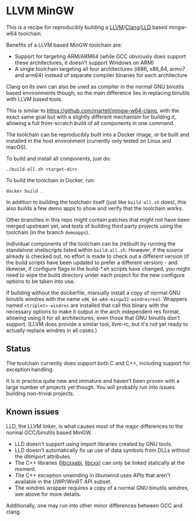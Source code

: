 LLVM MinGW
==========

This is a recipe for reproducibly building a
[LLVM](https://llvm.org)/[Clang](https://clang.llvm.org/)/[LLD](https://lld.llvm.org/)
based mingw-w64 toolchain.

Benefits of a LLVM based MinGW toolchain are:
- Support for targeting ARM/ARM64 (while GCC obviously does support
  these architectures, it doesn't support Windows on ARM)
- A single toolchain targeting all four architectures (i686, x86_64,
  armv7 and arm64) instead of separate compiler binaries for each
  architecture

Clang on its own can also be used as compiler in the normal GNU binutils
based environments though, so the main difference lies in replacing
binutils with LLVM based tools.

This is similar to https://github.com/martell/mingw-w64-clang, with
the exact same goal but with a slightly different mechanism for
building it, allowing a full from-scratch build of all components
in one command.

The toolchain can be reproducibly built into a Docker image, or be
built and installed in the host environment (currently only tested
on Linux and macOS).

To build and install all components, just do:

    ./build-all.sh <target-dir>

To build the toolchain in Docker, run:

    docker build .

In addition to building the toolchain itself (just like `build-all.sh` does),
this also builds a few demo apps to show and verify that the toolchain works.

Other branches in this repo might contain patches that might not have been
merged upstream yet, and tests of building third party projects using
the toolchain (in the branch `demoapps`).

Individual components of the toolchain can be (re)built by running
the standalone shellscripts listed within `build-all.sh`. However, if
the source already is checked out, no effort is made to check out a
different version (if the build scripts have been updated to prefer
a different version) - and likewise, if configure flags in the build-*.sh
scripts have changed, you might need to wipe the build directory under
each project for the new configure options to be taken into use.

If building without the dockerfile, manually install a copy of normal
GNU binutils windres with the name `x86_64-w64-mingw32-windresreal`.
Wrappers named `<triplet>-windres` are installed that call this binary
with the necessary options to make it output in the arch independent
res format, allowing using it for all architectures, even those that
GNU binutils don't support. (LLVM does provide a similar tool, llvm-rc,
but it's not yet ready to actually replace windres in all cases.)



Status
------

The toolchain currently does support both C and C++, including support
for exception handling.

It is in practice quite new and immature and haven't been proven with a
large number of projects yet though. You will probably run into issues
building non-trivial projects.


Known issues
------------

LLD, the LLVM linker, is what causes most of the major differences to the
normal GCC/binutils based MinGW.

- LLD doesn't support using import libraries created by GNU tools.
- LLD doesn't automatically fix up use of data symbols from DLLs without
  the dllimport attributes.
- The C++ libraries ([libcxxabi](http://libcxxabi.llvm.org/), [libcxx](http://libcxx.llvm.org/)) can only be linked statically
  at the moment.
- The C++ exception unwinding in libunwind uses APIs that aren't available
  in the UWP/WinRT API subset.
- The windres wrapper requires a copy of a normal GNU binutils windres,
  see above for more details.

Additionally, one may run into other minor differences between GCC and clang.
